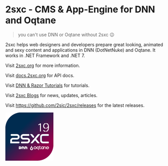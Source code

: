 ﻿# 2sxc - CMS & App-Engine for DNN and Oqtane

> you can't use DNN or Oqtane without 2sxc 😉

2sxc helps web designers and developers prepare great looking, animated and sexy content and applications in DNN (DotNetNuke) and Oqtane. 
It works in .NET Framework and .NET 7.

Visit [2sxc.org](https://2sxc.org/) for more information.

Visit [docs.2sxc.org](https://docs.2sxc.org) for API docs.

Visit [DNN & Razor Tutorials](https://2sxc.org/dnn-tutorials/) for tutorials.

Visit [2sxc Blogs](https://2sxc.org/en/blog) for news, updates, articles.

Visit https://github.com/2sic/2sxc/releases for the latest releases.

![2sxc](https://raw.githubusercontent.com/2sic/2sxc-docs/master/docs/assets/logos/vcurrent/150.png)
